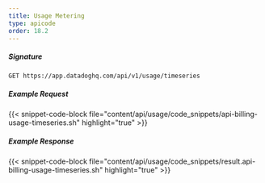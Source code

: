 ```yaml
---
title: Usage Metering
type: apicode
order: 18.2
---
```


##### Signature
`GET https://app.datadoghq.com/api/v1/usage/timeseries`
##### Example Request
{{< snippet-code-block file="content/api/usage/code_snippets/api-billing-usage-timeseries.sh" highlight="true" >}}
##### Example Response
{{< snippet-code-block file="content/api/usage/code_snippets/result.api-billing-usage-timeseries.sh" highlight="true" >}}